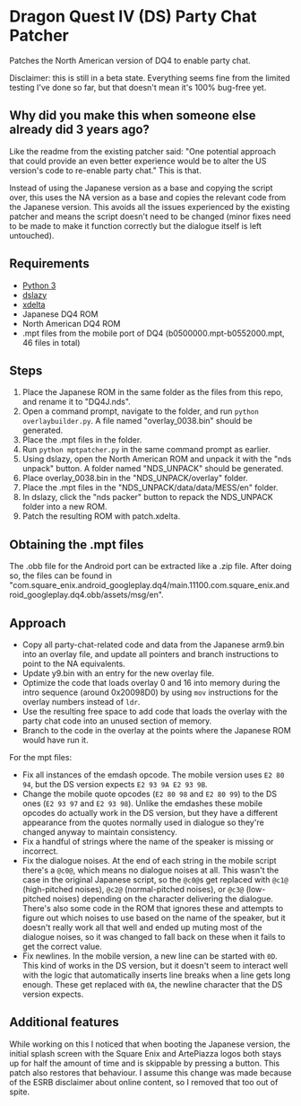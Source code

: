# Dragon Quest IV (DS) Party Chat Patcher
Patches the North American version of DQ4 to enable party chat.

Disclaimer: this is still in a beta state. Everything seems fine from the limited testing I've done so far, but that doesn't mean it's 100% bug-free yet.

## Why did you make this when someone else already did 3 years ago?
Like the readme from the existing patcher said: "One potential approach that could provide an even better experience would be to alter the US version's code to re-enable party chat." This is that.

Instead of using the Japanese version as a base and copying the script over, this uses the NA version as a base and copies the relevant code from the Japanese version. This avoids all the issues experienced by the existing patcher and means the script doesn't need to be changed (minor fixes need to be made to make it function correctly but the dialogue itself is left untouched).

## Requirements
- [Python 3](https://python.org)
- [dslazy](https://www.romhacking.net/utilities/793/)
- [xdelta](https://www.romhacking.net/utilities/598/)
- Japanese DQ4 ROM
- North American DQ4 ROM
- .mpt files from the mobile port of DQ4 (b0500000.mpt-b0552000.mpt, 46 files in total)

## Steps
1. Place the Japanese ROM in the same folder as the files from this repo, and rename it to "DQ4J.nds".
2. Open a command prompt, navigate to the folder, and run `python overlaybuilder.py`. A file named "overlay_0038.bin" should be generated.
3. Place the .mpt files in the folder.
4. Run `python mptpatcher.py` in the same command prompt as earlier.
5. Using dslazy, open the North American ROM and unpack it with the "nds unpack" button. A folder named "NDS_UNPACK" should be generated.
6. Place overlay_0038.bin in the "NDS_UNPACK/overlay" folder.
7. Place the .mpt files in the "NDS_UNPACK/data/data/MESS/en" folder.
8. In dslazy, click the "nds packer" button to repack the NDS_UNPACK folder into a new ROM.
9. Patch the resulting ROM with patch.xdelta.

## Obtaining the .mpt files
The .obb file for the Android port can be extracted like a .zip file. After doing so, the files can be found in "com.square_enix.android_googleplay.dq4/main.11100.com.square_enix.android_googleplay.dq4.obb/assets/msg/en".

## Approach
- Copy all party-chat-related code and data from the Japanese arm9.bin into an overlay file, and update all pointers and branch instructions to point to the NA equivalents.
- Update y9.bin with an entry for the new overlay file.
- Optimize the code that loads overlay 0 and 16 into memory during the intro sequence (around 0x20098D0) by using `mov` instructions for the overlay numbers instead of `ldr`.
- Use the resulting free space to add code that loads the overlay with the party chat code into an unused section of memory.
- Branch to the code in the overlay at the points where the Japanese ROM would have run it.

For the mpt files:
- Fix all instances of the emdash opcode. The mobile version uses `E2 80 94`, but the DS version expects `E2 93 9A E2 93 9B`.
- Change the mobile quote opcodes (`E2 80 98` and `E2 80 99`) to the DS ones (`E2 93 97` and `E2 93 98`). Unlike the emdashes these mobile opcodes do actually work in the DS version, but they have a different appearance from the quotes normally used in dialogue so they're changed anyway to maintain consistency.
- Fix a handful of strings where the name of the speaker is missing or incorrect.
- Fix the dialogue noises. At the end of each string in the mobile script there's a `@c0@`, which means no dialogue noises at all. This wasn't the case in the original Japanese script, so the `@c0@`s get replaced with `@c1@` (high-pitched noises), `@c2@` (normal-pitched noises), or `@c3@` (low-pitched noises) depending on the character delivering the dialogue. There's also some code in the ROM that ignores these and attempts to figure out which noises to use based on the name of the speaker, but it doesn't really work all that well and ended up muting most of the dialogue noises, so it was changed to fall back on these when it fails to get the correct value.
- Fix newlines. In the mobile version, a new line can be started with `0D`. This kind of works in the DS version, but it doesn't seem to interact well with the logic that automatically inserts line breaks when a line gets long enough. These get replaced with `0A`, the newline character that the DS version expects.

## Additional features
While working on this I noticed that when booting the Japanese version, the initial splash screen with the Square Enix and ArtePiazza logos both stays up for half the amount of time and is skippable by pressing a button. This patch also restores that behaviour. I assume this change was made because of the ESRB disclaimer about online content, so I removed that too out of spite.